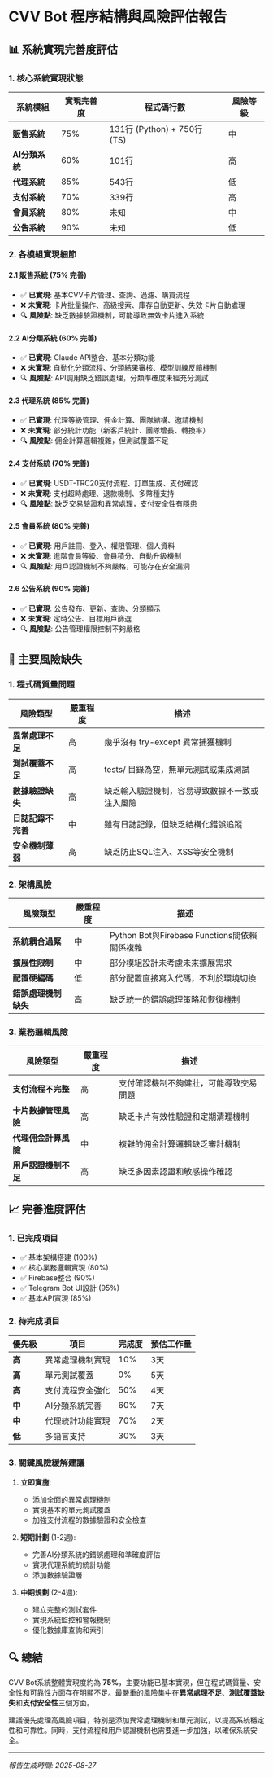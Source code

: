 # CVV Bot 程序結構與風險評估報告

## 📊 系統實現完善度評估

### 1. 核心系統實現狀態

| 系統模組 | 實現完善度 | 程式碼行數 | 風險等級 |
|---------|-----------|----------|---------|
| **販售系統** | 75% | 131行 (Python) + 750行 (TS) | 中 |
| **AI分類系統** | 60% | 101行 | 高 |
| **代理系統** | 85% | 543行 | 低 |
| **支付系統** | 70% | 339行 | 高 |
| **會員系統** | 80% | 未知 | 中 |
| **公告系統** | 90% | 未知 | 低 |

### 2. 各模組實現細節

#### 2.1 販售系統 (75% 完善)
- ✅ **已實現**: 基本CVV卡片管理、查詢、過濾、購買流程
- ❌ **未實現**: 卡片批量操作、高級搜索、庫存自動更新、失效卡片自動處理
- 🔍 **風險點**: 缺乏數據驗證機制，可能導致無效卡片進入系統

#### 2.2 AI分類系統 (60% 完善)
- ✅ **已實現**: Claude API整合、基本分類功能
- ❌ **未實現**: 自動化分類流程、分類結果審核、模型訓練反饋機制
- 🔍 **風險點**: API調用缺乏錯誤處理，分類準確度未經充分測試

#### 2.3 代理系統 (85% 完善)
- ✅ **已實現**: 代理等級管理、佣金計算、團隊結構、邀請機制
- ❌ **未實現**: 部分統計功能（新客戶統計、團隊增長、轉換率）
- 🔍 **風險點**: 佣金計算邏輯複雜，但測試覆蓋不足

#### 2.4 支付系統 (70% 完善)
- ✅ **已實現**: USDT-TRC20支付流程、訂單生成、支付確認
- ❌ **未實現**: 支付超時處理、退款機制、多幣種支持
- 🔍 **風險點**: 缺乏交易驗證和異常處理，支付安全性有隱患

#### 2.5 會員系統 (80% 完善)
- ✅ **已實現**: 用戶註冊、登入、權限管理、個人資料
- ❌ **未實現**: 進階會員等級、會員積分、自動升級機制
- 🔍 **風險點**: 用戶認證機制不夠嚴格，可能存在安全漏洞

#### 2.6 公告系統 (90% 完善)
- ✅ **已實現**: 公告發布、更新、查詢、分類顯示
- ❌ **未實現**: 定時公告、目標用戶篩選
- 🔍 **風險點**: 公告管理權限控制不夠嚴格

## 🚨 主要風險缺失

### 1. 程式碼質量問題

| 風險類型 | 嚴重程度 | 描述 |
|---------|---------|------|
| **異常處理不足** | 高 | 幾乎沒有 try-except 異常捕獲機制 |
| **測試覆蓋不足** | 高 | tests/ 目錄為空，無單元測試或集成測試 |
| **數據驗證缺失** | 高 | 缺乏輸入驗證機制，容易導致數據不一致或注入風險 |
| **日誌記錄不完善** | 中 | 雖有日誌記錄，但缺乏結構化錯誤追蹤 |
| **安全機制薄弱** | 高 | 缺乏防止SQL注入、XSS等安全機制 |

### 2. 架構風險

| 風險類型 | 嚴重程度 | 描述 |
|---------|---------|------|
| **系統耦合過緊** | 中 | Python Bot與Firebase Functions間依賴關係複雜 |
| **擴展性限制** | 中 | 部分模組設計未考慮未來擴展需求 |
| **配置硬編碼** | 低 | 部分配置直接寫入代碼，不利於環境切換 |
| **錯誤處理機制缺失** | 高 | 缺乏統一的錯誤處理策略和恢復機制 |

### 3. 業務邏輯風險

| 風險類型 | 嚴重程度 | 描述 |
|---------|---------|------|
| **支付流程不完整** | 高 | 支付確認機制不夠健壯，可能導致交易問題 |
| **卡片數據管理風險** | 高 | 缺乏卡片有效性驗證和定期清理機制 |
| **代理佣金計算風險** | 中 | 複雜的佣金計算邏輯缺乏審計機制 |
| **用戶認證機制不足** | 高 | 缺乏多因素認證和敏感操作確認 |

## 📈 完善進度評估

### 1. 已完成項目

- ✅ 基本架構搭建 (100%)
- ✅ 核心業務邏輯實現 (80%)
- ✅ Firebase整合 (90%)
- ✅ Telegram Bot UI設計 (95%)
- ✅ 基本API實現 (85%)

### 2. 待完成項目

| 優先級 | 項目 | 完成度 | 預估工作量 |
|-------|------|--------|----------|
| **高** | 異常處理機制實現 | 10% | 3天 |
| **高** | 單元測試覆蓋 | 0% | 5天 |
| **高** | 支付流程安全強化 | 50% | 4天 |
| **中** | AI分類系統完善 | 60% | 7天 |
| **中** | 代理統計功能實現 | 70% | 2天 |
| **低** | 多語言支持 | 30% | 3天 |

### 3. 關鍵風險緩解建議

1. **立即實施**:
   - 添加全面的異常處理機制
   - 實現基本的單元測試覆蓋
   - 加強支付流程的數據驗證和安全檢查

2. **短期計劃** (1-2週):
   - 完善AI分類系統的錯誤處理和準確度評估
   - 實現代理系統的統計功能
   - 添加數據驗證層

3. **中期規劃** (2-4週):
   - 建立完整的測試套件
   - 實現系統監控和警報機制
   - 優化數據庫查詢和索引

## 🔍 總結

CVV Bot系統整體實現度約為 **75%**，主要功能已基本實現，但在程式碼質量、安全性和可靠性方面存在明顯不足。最嚴重的風險集中在**異常處理不足**、**測試覆蓋缺失**和**支付安全性**三個方面。

建議優先處理高風險項目，特別是添加異常處理機制和單元測試，以提高系統穩定性和可靠性。同時，支付流程和用戶認證機制也需要進一步加強，以確保系統安全。

---

*報告生成時間: 2025-08-27*
